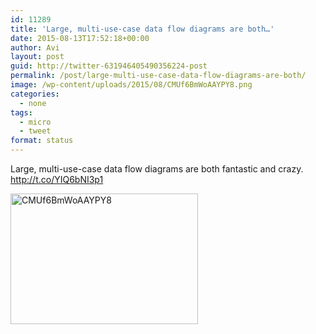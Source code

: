 ```yaml
---
id: 11289
title: 'Large, multi-use-case data flow diagrams are both…'
date: 2015-08-13T17:52:18+00:00
author: Avi
layout: post
guid: http://twitter-631946405490356224-post
permalink: /post/large-multi-use-case-data-flow-diagrams-are-both/
image: /wp-content/uploads/2015/08/CMUf6BmWoAAYPY8.png
categories:
  - none
tags:
  - micro
  - tweet
format: status
---
```

Large, multi-use-case data flow diagrams are both fantastic and crazy. http://t.co/YIQ6bNI3p1

<img width="300" height="209" src="http://aviflax.com/wp-content/uploads/2015/08/CMUf6BmWoAAYPY8-300x209.png" class="attachment-medium" alt="CMUf6BmWoAAYPY8" />